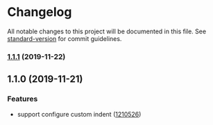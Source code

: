 # Changelog

All notable changes to this project will be documented in this file. See [standard-version](https://github.com/conventional-changelog/standard-version) for commit guidelines.

### [1.1.1](https://github.com/supperchong/prettyObjectString/compare/v1.1.0...v1.1.1) (2019-11-22)

## 1.1.0 (2019-11-21)


### Features

* support configure custom indent ([1210526](https://github.com/supperchong/prettyObjectString/commit/1210526c9530c549984af496e7de5e1016a3aef6))
